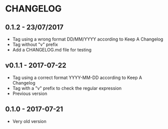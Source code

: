 # CHANGELOG

## 0.1.2 - 23/07/2017

* Tag using a wrong format DD/MM/YYYY according to Keep A Changelog
* Tag without "v" prefix
* Add a CHANGELOG.md file for testing

## v0.1.1 - 2017-07-22

* Tag using a correct format YYYY-MM-DD according to Keep A Changelog
* Tag with a "v" prefix to check the regular expression
* Previous version

## 0.1.0 - 2017-07-21

* Very old version

##
